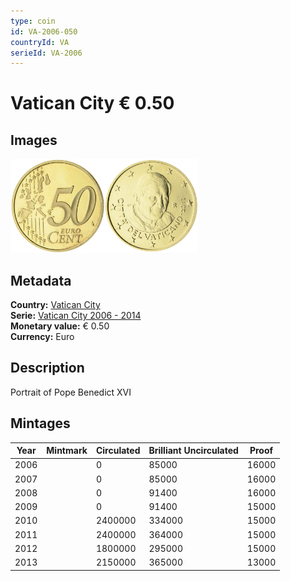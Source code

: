 ```yaml
---
type: coin
id: VA-2006-050
countryId: VA
serieId: VA-2006
---
```


# Vatican City € 0.50

## Images

<img src="../../../Images/common-2002-050.webp" height="150" alt="Front image"><img src="Images/vatican city-2006-050.webp" height="150" alt="Back image">

## Metadata

**Country:** [Vatican City](../index.md)\
**Serie:** [Vatican City 2006 - 2014](index.md)\
**Monetary value:** € 0.50\
**Currency:** Euro

## Description

Portrait of Pope Benedict XVI

## Mintages

| Year | Mintmark | Circulated | Brilliant Uncirculated | Proof |
| ---- | -------- | ---------- | ---------------------- | ----- |
| 2006 |          | 0          | 85000                  | 16000 |
| 2007 |          | 0          | 85000                  | 16000 |
| 2008 |          | 0          | 91400                  | 16000 |
| 2009 |          | 0          | 91400                  | 15000 |
| 2010 |          | 2400000    | 334000                 | 15000 |
| 2011 |          | 2400000    | 364000                 | 15000 |
| 2012 |          | 1800000    | 295000                 | 15000 |
| 2013 |          | 2150000    | 365000                 | 13000 |
